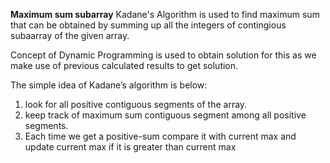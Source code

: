 **Maximum sum subarray**
Kadane's Algorithm is used to find maximum sum that can be obtained by summing up all the integers of contingious subaarray of the given array.

Concept of Dynamic Programming is used to obtain solution for this as we make use of previous calculated results to get solution.

The simple idea of Kadane’s algorithm is below:
1) look for all positive contiguous segments of the array.
2) keep track of maximum sum contiguous segment among all positive segments.
3) Each time we get a positive-sum compare it with current max and update current max if it is greater than current max 
